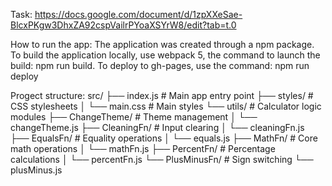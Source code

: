 Task: https://docs.google.com/document/d/1zpXXeSae-BlcxPKgw3DhxZA92cspVailrPYoaXSYrW8/edit?tab=t.0

How to run the app: 
The application was created through a npm package.
To build the application locally, use webpack 5, the command to launch the build: npm run build.
To deploy to gh-pages, use the command: npm run deploy

Progect structure:
src/
├── index.js          # Main app entry point
├── styles/           # CSS stylesheets
│   └── main.css      # Main styles
└── utils/            # Calculator logic modules
    ├── ChangeTheme/  # Theme management
    │   └── changeTheme.js
    ├── CleaningFn/   # Input clearing
    │   └── cleaningFn.js
    ├── EqualsFn/     # Equality operations
    │   └── equals.js
    ├── MathFn/       # Core math operations
    │   └── mathFn.js
    ├── PercentFn/    # Percentage calculations
    │   └── percentFn.js
    └── PlusMinusFn/  # Sign switching
        └── plusMinus.js


